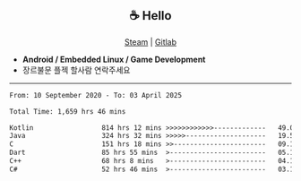 <h2 align="center"> ☕ Hello </h2>

<p align="center">
  <a href="https://steamcommunity.com/id/Niforances/">Steam</a> |
  <a href="https://gitlab.com/niforances">Gitlab</a>
</p>

 - **Android / Embedded Linux / Game Development**
 - 장르불문 플젝 할사람 연락주세요

------

<!--START_SECTION:waka-->

```txt
From: 10 September 2020 - To: 03 April 2025

Total Time: 1,659 hrs 46 mins

Kotlin                 814 hrs 12 mins >>>>>>>>>>>>-------------   49.06 %
Java                   324 hrs 32 mins >>>>>--------------------   19.55 %
C                      151 hrs 18 mins >>-----------------------   09.12 %
Dart                   85 hrs 55 mins  >------------------------   05.18 %
C++                    68 hrs 8 mins   >------------------------   04.11 %
C#                     52 hrs 46 mins  >------------------------   03.18 %
```

<!--END_SECTION:waka-->
